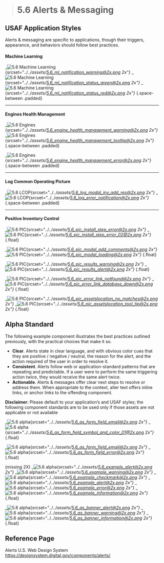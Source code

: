 > # **5.6** Alerts & Messaging

## USAF Application Styles

Alerts & messaging are specific to applications, though their triggers, appearance, and behaviors should follow 
best practices.

#### Machine Learning

_![5.6 Machine Learning](../_assets/5.6_ml_notification_warning.png){srcset="../../_assets/5.6_ml_notification_warning@2x.png 2x"}_
_![5.6 Machine Learning](../_assets/5.6_ml_notification_status_green.png){srcset="../../_assets/5.6_ml_notification_status_green@2x.png 2x"}_
_![5.6 Machine Learning](../_assets/5.6_ml_notification_status_red.png){srcset="../../_assets/5.6_ml_notification_status_red@2x.png 2x"}_
{.space-between .padded}


---

#### Engines Health Management

_![5.6 Engines](../_assets/5.6_engine_health_management_warning.png){srcset="../../_assets/5.6_engine_health_management_warning@2x.png 2x"}_
_![5.6 Engines](../_assets/5.6_engine_health_management_tooltip.png){srcset="../../_assets/5.6_engine_health_management_tooltip@2x.png 2x"}_
{.space-between .padded}

_![5.6 Engines](../_assets/5.6_engine_health_management_error.png){srcset="../../_assets/5.6_engine_health_management_error@2x.png 2x"}_
{.space-between .padded}

---

#### Log Common Operating Picture


_![5.6 LCOP](../_assets/5.6_log_modal_inv_add_res.png){srcset="../../_assets/5.6_log_modal_inv_add_res@2x.png 2x"}_
_![5.6 LCOP](../_assets/5.6_log_error_notification.png){srcset="../../_assets/5.6_log_error_notification@2x.png 2x"}_
{.space-between .padded}

---

#### Positive Inventory Control

_![5.6 PIC](../_assets/5.6_pic_install_step_error.png){srcset="../../_assets/5.6_pic_install_step_error@2x.png 2x"}_
_![5.6 PIC](../_assets/5.6_pic_install_step_error_02.png){srcset="../../_assets/5.6_pic_install_step_error_02@2x.png 2x"}_
{.float}

_![5.6 PIC](../_assets/5.6_pic_modal_add_comments.png){srcset="../../_assets/5.6_pic_modal_add_comments@2x.png 2x"}_
_![5.6 PIC](../_assets/5.6_pic_modal_loading.png){srcset="../../_assets/5.6_pic_modal_loading@2x.png 2x"}_
{.float}

_![5.6 PIC](../_assets/5.6_pic_results_warning.png){srcset="../../_assets/5.6_pic_results_warning@2x.png 2x"}_
_![5.6 PIC](../_assets/5.6_pic_results_alert.png){srcset="../../_assets/5.6_pic_results_alert@2x.png 2x"}_
{.float}

_![5.6 PIC](../_assets/5.6_pic_error_link_notfound.png){srcset="../../_assets/5.6_pic_error_link_notfound@2x.png 2x"}_
_![5.6 PIC](../_assets/5.6_pic_error_link_database_down.png){srcset="../../_assets/5.6_pic_error_link_database_down@2x.png 2x"}_
{.float}

_![5.6 PIC](../_assets/5.6_pic_assetslocation_no_matches.png){srcset="../../_assets/5.6_pic_assetslocation_no_matches@2x.png 2x"}_
_![5.6 PIC](../_assets/5.6_pic_assetslocation_tool_tip.png){srcset="../../_assets/5.6_pic_assetslocation_tool_tip@2x.png 2x"}_
{.float}





## Alpha Standard

The following example component illustrates the best practices outlined previously, with the practical choices that make it so.

- **Clear**. Alerts state in clear language, and with obvious color cues that they are positive / negative / neutral, the reason for the alert, and the action required of the user in order to resolve it.
- **Consistent**. Alerts follow web or application-standard patterns that are repeating and predictable. If a user were to perform the same triggering action twice, they would receive the same alert twice.
- **Actionable**. Alerts & messages offer clear next steps to resolve or address them. When appropriate to the context, alter text offers inline links, or anchor links to the offending component.

**Disclaimer**: Please default to your application’s and USAF styles; the following component standards are to be used only if those assets are not applicable or not available


_![5.6 alpha](../_assets/5.6_as_form_field_email.png){srcset="../../_assets/5.6_as_form_field_email@2x.png 2x"}_
_![5.6 alpha](../_assets/5.6_as_form_field_symbol_and_color_01.png){srcset="../../_assets/5.6_as_form_field_symbol_and_color_01@2x.png 2x"}_
{.float}

_![5.6 alpha](../_assets/5.6_as_form_field_confirmation.png){srcset="../../_assets/5.6_as_form_field_email@2x.png 2x"}_
_![5.6 alpha](../_assets/5.6_as_form_field_error.png){srcset="../../_assets/5.6_as_form_field_error@2x.png 2x"}_
{.float}


(missing 2X)
_![5.6 alpha](../_assets/5.6_example_alert.png){srcset="../../_assets/5.6_example_alert@2x.png 2x"}_
_![5.6 alpha](../_assets/5.6_example_warning.png){srcset="../../_assets/5.6_example_warning@2x.png 2x"}_
_![5.6 alpha](../_assets/5.6_example_checkmark.png){srcset="../../_assets/5.6_example_checkmark@2x.png 2x"}_
_![5.6 alpha](../_assets/5.6_example_alert.png){srcset="../../_assets/5.6_example_alert@2x.png 2x"}_
_![5.6 alpha](../_assets/5.6_example_error.png){srcset="../../_assets/5.6_example_error@2x.png 2x"}_
_![5.6 alpha](../_assets/5.6_example_information.png){srcset="../../_assets/5.6_example_information@2x.png 2x"}_
{.float}

_![5.6 alpha](../_assets/5.6_as_banner_alert.png){srcset="../../_assets/5.6_as_banner_alert@2x.png 2x"}_
_![5.6 alpha](../_assets/5.6_as_banner_warning.png){srcset="../../_assets/5.6_as_banner_warning@2x.png 2x"}_
_![5.6 alpha](../_assets/5.6_as_banner_information.png){srcset="../../_assets/5.6_as_banner_information@2x.png 2x"}_
{.float}


## Reference Page

Alerts U.S. Web Design System
https://designsystem.digital.gov/components/alerts/
 
 